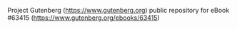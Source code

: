 Project Gutenberg (https://www.gutenberg.org) public repository for
eBook #63415 (https://www.gutenberg.org/ebooks/63415)
